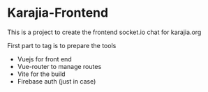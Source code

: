 # Karajia-Frontend

This is a project to create the frontend socket.io chat for karajia.org

First part to tag is to prepare the tools
- Vuejs for front end
- Vue-router to manage routes
- Vite for the build
- Firebase auth (just in case)
